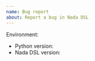 ```yaml
---
name: Bug report
about: Report a bug in Nada DSL
---
```


<!--
This issue tracker is a tool to address bugs in Nada DSL itself. Please use
Github Discussions for questions about your own code.

Replace this comment with a clear outline of what the bug is.
-->

<!--
Describe how to replicate the bug.

Include a minimal reproducible example that demonstrates the bug.
Include the full traceback if there was an exception.
-->

<!--
Describe the expected behavior that should have happened but didn't.
-->

Environment:

- Python version:
- Nada DSL version: